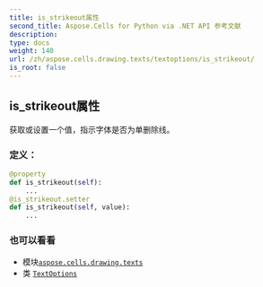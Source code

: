 ```yaml
---
title: is_strikeout属性
second_title: Aspose.Cells for Python via .NET API 参考文献
description:
type: docs
weight: 140
url: /zh/aspose.cells.drawing.texts/textoptions/is_strikeout/
is_root: false
---
```

## is_strikeout属性

获取或设置一个值，指示字体是否为单删除线。
### 定义：
```python
@property
def is_strikeout(self):
    ...
@is_strikeout.setter
def is_strikeout(self, value):
    ...
```

### 也可以看看
* 模块[`aspose.cells.drawing.texts`](../../)
* 类 [`TextOptions`](/cells/python-net/zh/aspose.cells.drawing.texts/textoptions)
